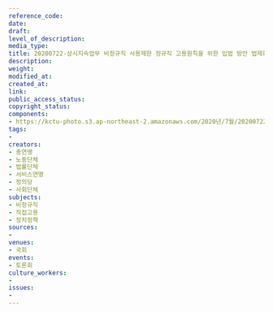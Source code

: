 ```yaml
---
reference_code: 
date: 
draft: 
level_of_description: 
media_type: 
title: 20200722-상시지속업무 비정규직 사용제한 정규직 고용원칙을 위한 입법 방안 법제화 토론회
description: 
weight: 
modified_at: 
created_at: 
link: 
public_access_status: 
copyright_status: 
components:
- https://kctu-photo.s3.ap-northeast-2.amazonaws.com/2020년/7월/20200722-상시지속업무+비정규직+사용제한+정규직+고용원칙을+위한+입법+방안+법제화+토론회/_W5D3375.jpg
tags:
- 
creators:
- 총연맹
- 노동단체
- 법률단체
- 서비스연맹
- 정의당
- 사회단체
subjects:
- 비정규직
- 직접고용
- 정치정책
sources:
- 
venues:
- 국회
events:
- 토론회
culture_workers:
- 
issues:
- 
---
```

